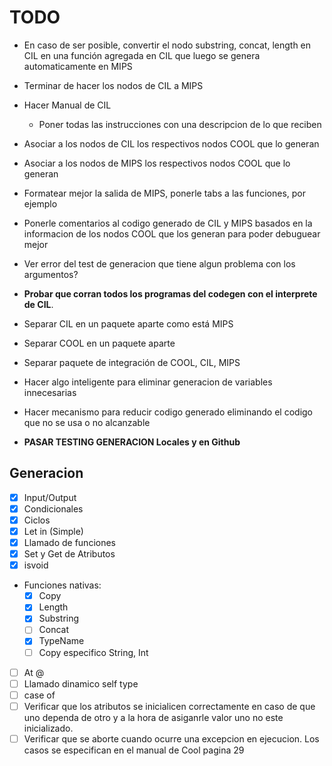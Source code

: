 # TODO

- En caso de ser posible, convertir el nodo substring, concat, length en CIL en una función agregada en CIL que luego se genera automaticamente en MIPS
- Terminar de hacer los nodos de CIL a MIPS
- Hacer Manual de CIL
  - Poner todas las instrucciones con una descripcion de lo que reciben

- Asociar a los nodos de CIL los respectivos nodos COOL que lo generan
- Asociar a los nodos de MIPS los respectivos nodos COOL que lo generan
- Formatear mejor la salida de MIPS, ponerle tabs a las funciones, por ejemplo
- Ponerle comentarios al codigo generado de CIL y MIPS basados en la informacion de los nodos COOL que los generan para poder debuguear mejor

- Ver error del test de generacion que tiene algun problema con los argumentos?

- **Probar que corran todos los programas del codegen con el interprete de CIL**.
- Separar CIL en un paquete aparte como está MIPS
- Separar COOL en un paquete aparte
- Separar paquete de integración de COOL, CIL, MIPS

- Hacer algo inteligente para eliminar generacion de variables innecesarias
- Hacer mecanismo para reducir codigo generado eliminando el codigo que no se usa o no alcanzable
- **PASAR TESTING GENERACION Locales y en Github**


## Generacion

- [x] Input/Output
- [x] Condicionales
- [x] Ciclos
- [x] Let in (Simple)
- [x] Llamado de funciones
- [x] Set y Get de Atributos
- [x] isvoid
- Funciones nativas:
  - [x] Copy
  - [x] Length
  - [x] Substring
  - [ ] Concat
  - [x] TypeName
  - [ ] Copy especifico String, Int
- [ ] At @
- [ ] Llamado dinamico self type
- [ ] case of
- [ ] Verificar que los atributos se inicialicen correctamente en caso de que uno dependa de otro y a la hora de asiganrle valor uno no este inicializado.
- [ ] Verificar que se aborte cuando ocurre una excepcion en ejecucion. Los casos se especifican en el manual de Cool pagina 29